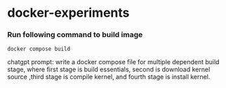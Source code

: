 # docker-experiments

### Run following command to build image

```
docker compose build
```

chatgpt prompt:
write a docker compose file for multiple dependent build stage, where first stage is build essentials, second is download kernel source ,third stage is compile kernel, and fourth stage is install kernel.

